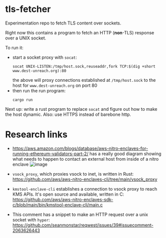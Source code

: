 # tls-fetcher

Experimentation repo to fetch TLS content over sockets.

Right now this contains a program to fetch an HTTP (**non**-TLS) response over a UNIX socket.

To run it:
* start a socket proxy with `socat`:
  ```
  socat UNIX-LISTEN:/tmp/host.sock,reuseaddr,fork TCP:$(dig +short www.dest-unreach.org):80
  ```
  the above will proxy connections established at `/tmp/host.sock` to the host for `www.dest-unreach.org` on port 80
* then run the run program:
  ```
  cargo run
  ```

Next up: write a rust program to replace `socat` and figure out how to make the host dynamic. Also: use HTTPS instead of barebone http.

# Research links

* https://aws.amazon.com/blogs/database/aws-nitro-enclaves-for-running-ethereum-validators-part-2/ has a really good diagram showing what needs to happen to contact an external host from inside of a nitro enclave
  ![image](https://github.com/r-n-o/tls-fetcher/assets/104520680/51c72dfe-4dd0-4e49-92e6-a87269698241)

* `vsock_proxy`, which proxies vsock to inet, is written in Rust: https://github.com/aws/aws-nitro-enclaves-cli/tree/main/vsock_proxy
* `kmstool-enclave-cli` establishes a connection to vsock proxy to reach KMS APIs. It's open source and available, written in C: https://github.com/aws/aws-nitro-enclaves-sdk-c/blob/main/bin/kmstool-enclave-cli/main.c
* This comment has a snippet to make an HTTP request over a unix socket with `hyper`: https://github.com/seanmonstar/reqwest/issues/39#issuecomment-2063626443
